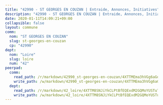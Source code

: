 ```yaml
---
title: "42990 - ST GEORGES EN COUZAN | Entraide, Annonces, Initiatives"
description: "42990 - ST GEORGES EN COUZAN | Entraide, Annonces, Initiatives"
date: 2020-01-11T14:09:21+09:00
collapsible: false
layout: commune
comm:
  nom: "ST GEORGES EN COUZAN"
  slug: st-georges-en-couzan
  cp: "42990"
dept:
  nom: "Loire"
  slug: loire
  num: "42"
peerpad:
  comm:
    read_path: /r/markdown/42990_st-georges-en-couzan/4XTTMEma3hVGg6aGdzpdSnXGAPmbSb2az1EdcuJt2aJPzCHwB
    write_path: /w/markdown/42990_st-georges-en-couzan/4XTTMEma3hVGg6aGdzpdSnXGAPmbSb2az1EdcuJt2aJPzCHwB-K3TgUr5hgwZHvMgMvnpQBKwFjFmvCVvg2qYa1UewBhqKwFPaL2Ku3zzPRoDXSHcM1ftSmtpzm2jPupq6ruUX6mKQYFmJzxwAyKV7h1YNVFdT1AEWj4tUm7sCQHnVLBxf5yX7wjDX
  dept:
    read_path: /r/markdown/42_loire/4XTTM8SNJiYkCLPtBfEQExdM2GQMoYUSTuTytLrQfQVaaYJeW
    write_path: /w/markdown/42_loire/4XTTM8SNJiYkCLPtBfEQExdM2GQMoYUSTuTytLrQfQVaaYJeW-K3TgUi5YJecchkttgL3M6Pu99u8hH2akRrHDb4XXZXATCvGiyzrNbe23fQbzNYiKWDR2re6vQN4Gxv5BQ2dayjGg1AqxtpHRtgi6cm74UeqjVtXM2ZJFa6mvBKTRc4s3X6tJYycN
---
```


